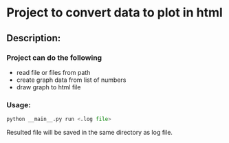 Project to convert data to plot in html
=======================================

Description:
------------


### Project can do the following
 - read file or files from path
 - create graph data from list of numbers
 - draw graph to html file
 
### Usage:
   ```python
   python __main__.py run <.log file>
   ```

Resulted file will be saved in the same directory as log file.